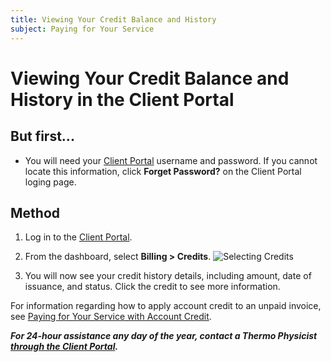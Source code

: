 ```yaml
---
title: Viewing Your Credit Balance and History
subject: Paying for Your Service
---
```


# Viewing Your Credit Balance and History in the Client Portal

## But first...
* You will need your [Client Portal](https://core.thermo.io/login/) username and password. If you cannot locate this information, click **Forget Password?** on the Client Portal loging page.

## Method
1. Log in to the [Client Portal](https://core.thermo.io/login/).
2. From the dashboard, select **Billing > Credits**.
   ![Selecting Credits](https://raw.githubusercontent.com/thermoio/docs/master/images/viewing-your-credit-balance-and-history/2017-11-14_19-01-40.png)

3. You will now see your credit history details, including amount, date of issuance, and status. Click the credit to see more information.
   
For information regarding how to apply account credit to an unpaid invoice, see [Paying for Your Service with Account Credit](https://www.thermo.io/how-to/client-portal/paying-with-account-credit).

**_For 24-hour assistance any day of the year, contact a Thermo Physicist [through the Client Portal](https://core.thermo.io/login/)._**
